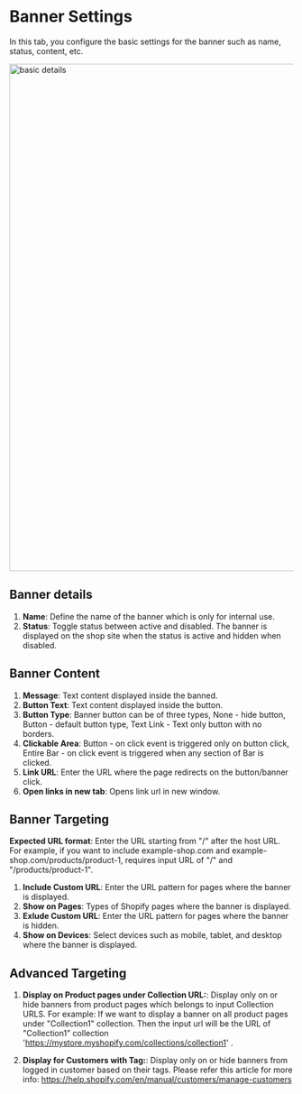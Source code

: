 # Banner Settings

In this tab, you configure the basic settings for the banner such as name, status, content, etc.

<img src="https://raw.githubusercontent.com/profy-shopify/profy-shopify.github.io/main/assets/page5/basic_settings.png" alt="basic details" width="900"/>

## Banner details

1. **Name**: Define the name of the banner which is only for internal use.
2. **Status**: Toggle status between active and disabled. The banner is displayed on the shop site when the status is active and hidden when disabled.

## Banner Content

1. **Message**: Text content displayed inside the banned.
2. **Button Text**: Text content displayed inside the button.
3. **Button Type**: Banner button can be of three types, None - hide button, Button - default button type, Text Link - Text only button with no borders.
4. **Clickable Area**: Button - on click event is triggered only on button click, Entire Bar - on click event is triggered when any section of Bar is clicked.
5. **Link URL**: Enter the URL where the page redirects on the button/banner click.
6. **Open links in new tab**: Opens link url in new window.

## Banner Targeting

**Expected URL format**: Enter the URL starting from "/" after the host URL. For example, if you want to include example-shop.com and example-shop.com/products/product-1, requires input URL of  "/" and "/products/product-1".

1. **Include Custom URL**: Enter the URL pattern for pages where the banner is displayed.
2. **Show on Pages**: Types of Shopify pages where the banner is displayed.
3. **Exlude Custom URL**: Enter the URL pattern for pages where the banner is hidden.
4. **Show on Devices**: Select devices such as mobile, tablet, and desktop where the banner is displayed.

## Advanced Targeting

1. **Display on Product pages under Collection URL:**: Display only on or hide banners from product pages which belongs to input Collection URLS. For example: If we want to display a banner on all product pages under "Collection1" collection. Then the input url will be the URL of "Collection1" collection 'https://mystore.myshopify.com/collections/collection1' . 

2. **Display for Customers with Tag:**: Display only on or hide banners from logged in customer based on their tags. Please refer this article for more info: https://help.shopify.com/en/manual/customers/manage-customers 

